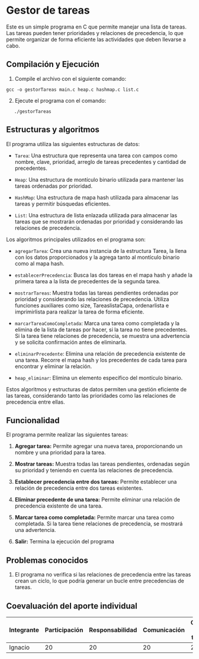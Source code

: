 
# Gestor de tareas
Este es un simple programa en C que permite manejar una lista de tareas. Las tareas pueden tener prioridades y relaciones de precedencia, lo que permite organizar de forma eficiente las actividades que deben llevarse a cabo.
## Compilación y Ejecución

  

1. Compile el archivo con el siguiente comando:

```{bash}
gcc -o gestorTareas main.c heap.c hashmap.c list.c
```
2.  Ejecute el programa con el comando:
 ```{bash}
	./gestorTareas
```

## Estructuras y algoritmos
El programa utiliza las siguientes estructuras de datos:

- `Tarea`: Una estructura que representa una tarea con campos como nombre, clave, prioridad, arreglo de tareas precedentes y cantidad de precedentes.

- `Heap`: Una estructura de montículo binario utilizada para mantener las tareas ordenadas por prioridad.

- `HashMap`: Una estructura de mapa hash utilizada para almacenar las tareas y permitir búsquedas eficientes.

- `List`: Una estructura de lista enlazada utilizada para almacenar las tareas que se mostrarán ordenadas por prioridad y considerando las relaciones de precedencia.

Los algoritmos principales utilizados en el programa son:

- `agregarTarea`: Crea una nueva instancia de la estructura Tarea, la llena con los datos proporcionados y la agrega tanto al montículo binario como al mapa hash.

- `establecerPrecedencia`: Busca las dos tareas en el mapa hash y añade la primera tarea a la lista de precedentes de la segunda tarea.

- `mostrarTareas`: Muestra todas las tareas pendientes ordenadas por prioridad y considerando las relaciones de precedencia. Utiliza funciones auxiliares como size, TareaslistaCapa, ordenarlista e imprimirlista para realizar la tarea de forma eficiente.

- `marcarTareaComoCompletada`: Marca una tarea como completada y la elimina de la lista de tareas por hacer, si la tarea no tiene precedentes. Si la tarea tiene relaciones de precedencia, se muestra una advertencia y se solicita confirmación antes de eliminarla.

- `eliminarPrecedente`: Elimina una relación de precedencia existente de una tarea. Recorre el mapa hash y los precedentes de cada tarea para encontrar y eliminar la relación.

- `heap_eliminar`: Elimina un elemento específico del montículo binario.

Estos algoritmos y estructuras de datos permiten una gestión eficiente de las tareas, considerando tanto las prioridades como las relaciones de precedencia entre ellas.

##  Funcionalidad
El programa permite realizar las siguientes tareas:

1.  **Agregar tarea:** Permite agregar una nueva tarea, proporcionando un nombre y una prioridad para la tarea.
    
2.  **Mostrar tareas:** Muestra todas las tareas pendientes, ordenadas según su prioridad y teniendo en cuenta las relaciones de precedencia.
    
3.  **Establecer precedencia entre dos tareas:** Permite establecer una relación de precedencia entre dos tareas existentes.
    
4.  **Eliminar precedente de una tarea:** Permite eliminar una relación de precedencia existente de una tarea.
    
5.  **Marcar tarea como completada:** Permite marcar una tarea como completada. Si la tarea tiene relaciones de precedencia, se mostrará una advertencia.
    
6.  **Salir:** Termina la ejecución del programa

## Problemas conocidos
1. El programa no verifica si las relaciones de precedencia entre las tareas crean un ciclo, lo que podría generar un bucle entre precedencias de tareas.

### 

## Coevaluación del aporte individual
| Integrante | Participación | Responsabilidad | Comunicación | Calidad del trabajo | Trabajo en equipo | Pje Total |
|------------|--------------|----------------|--------------|------------------|------------------|------------------|
| Ignacio    | 20           | 20             |  20          | 20               | 20               | 100               |
